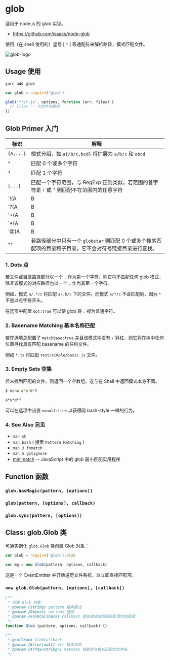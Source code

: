 # glob

适用于 node.js 的 glob 实现。

- <https://github.com/isaacs/node-glob>

使用（在 shell 使用的）星号 [ `*` ] 等通配符来解析路径，模式匹配文件。

![glob-logo](https://raw.githubusercontent.com/isaacs/node-glob/master/logo/glob.png)


## Usage 使用

```sh
yarn add glob
```

```js
var glob = require('glob')

glob('**/*.js', options, function (err, files) {
  // files -- 为文件名数组
})
```

## Glob Primer 入门

标识 | 解释
-|-
`{A,...}` | 模式分组，如 `a{/b/c,bcd}` 将扩展为 `a/b/c` 和 `abcd`
`*` | 匹配 0 个或多个字符
`?` | 匹配 1 个字符
`[...]` | 匹配一个字符范围，与 RegExp 正则类似，若范围的首字符是 `!` 或 `^` 则匹配不在范围内的任意字符
`!(A|B|...)` | 匹配与提供的任何模式都不匹配的任何内容
`?(A|B|...)` | 匹配 0 个或 1 个提供的模式
`+(A|B|...)` | 匹配 1 个或多个提供的模式
`*(A|B|...)` | 匹配 0 个或多个提供的模式
`@(A|B|...)` | 完全匹配提供的一种模式
`**` | 若路径部分中只有一个 `globstar` 则匹配 0 个或多个搜索匹配项的目录和子目录。它不会对符号链接目录进行查找。

### 1. Dots 点

若文件或目录路径部分以一个 `.` 作为第一个字符，则它将不匹配任何 glob 模式，除非该模式的对应路径也以一个 `.` 作为其第一个字符。

例如，模式 `a/.*/c` 将匹配 `a/.b/c` 下的文件。而模式 `a/*/c` 不会匹配到，因为 `*` 不是以点字符开头。

在选项中配置 `dot:true` 可以使 glob 将 `.` 视为普通字符。

### 2. Basename Matching 基本名称匹配

若在选项总配置了 `matchBase:true` 并且该模式中没有 `/` 斜杠，则它将在树中任何位置寻找具有匹配 basename 的任何文件。

例如 `*.js` 将匹配 `test/simple/basic.js` 文件。

### 3. Empty Sets 空集

若未找到匹配的文件，则返回一个空数组。这与在 Shell 中返回模式本身不同。

```sh
$ echo a*s*d*f

a*s*d*f
```

可以在选项中设置 `nonull:true` 以获得同 bash-style 一样的行为。

### 4. See Also 另见

- `man sh`
- `man bash` ( 搜索 `Pattern Matching` )
- `man 3 fnmatch`
- `man 5 gitignore`
- [minimatch](https://github.com/isaacs/minimatch) -- JavaScript 中的 glob 最小匹配实用程序


## Function 函数

### `glob.hasMagic(pattern, [options])`

### `glob(pattern, [options], callback)`

### `glob.sync(pattern, [options])`


## Class: glob.Glob 类

可通实例化 `glob.Glob` 类创建 Glob 对象：

```js
var Glob = require('glob').Glob

var mg = new Glob(pattern, options, callback)
```

这是一个 EventEmitter 并开始遍历文件系统，以立即查找匹配项。

### `new glob.Glob(pattern, [options], [callback])`

```js
/**
 * 创建 Glob 对象
 * @param {String} pattern 搜索模式
 * @param {Object} options 选项
 * @param {GlobCallback} callback 发生错误或找到匹配项时的回调
 */
function Glob (pattern, options, callback) {}

/**
 * @callback GlobCallback
 * @param {Error|null} err 错误消息
 * @param {Array<String>} matches 找到的与模式匹配的文件名
 */
```


